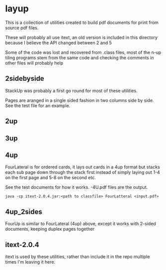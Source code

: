 layup
=====
This is a collection of utilities created to build pdf documents for print
from source pdf files.

These will probably all use itext, an old version is included in this
directory because I believe the API changed between 2 and 5

Some of the code was lost and recovered from .class files, most of the n-up
tiling programs stem from the same code and checking the comments
in other files will probably help

2sidebyside
-----------
StackUp was probably a first go round for most of these utilities.

Pages are aranged in a single sided fashion in two columns side by side.
See the test file for an example.

2up
---

3up
---

4up
---
FourLateral is for ordered cards, it lays out cards in a 4up format but
stacks each sub page down through the stack first instead of simply
laying out 1-4 on the first page and 5-8 on the second etc.

See the test documents for how it works. -4U.pdf files are the output.

    java -cp itext-2.0.4.jar:<path to classfile> FourLatteral <input.pdf>

4up_2sides
----------
FourUp is similar to FourLateral (4up) above, except it works with 2-sided
documents, keeping duplex pages together

itext-2.0.4
-----------
itext is used by these utilities, rather than include it in the repo multiple times
I'm leaving it here.
